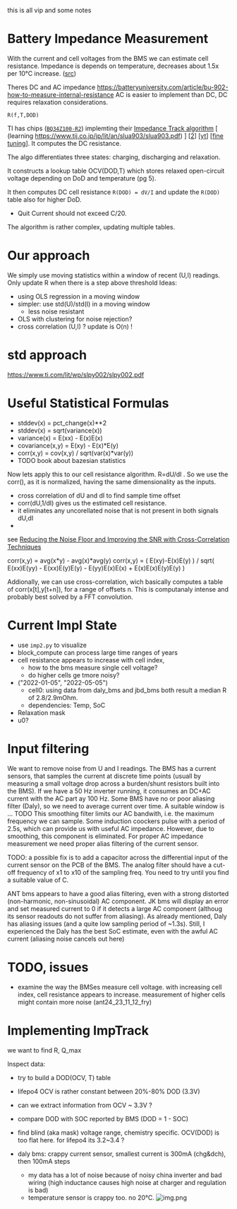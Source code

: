 this is all vip and some notes

# Battery Impedance Measurement

With the current and cell voltages from the BMS we can estimate cell resistance.
Impedance is depends on temperature, decreases about 1.5x per 10°C
increase. ([src](https://www.youtube.com/watch?v=_8MzGy_tkEQ&t=69))

Theres DC and AC impedance https://batteryuniversity.com/article/bu-902-how-to-measure-internal-resistance
AC is easier to implement than DC, DC requires relaxation considerations.

`R(f,T,DOD)`

TI has chips ([`BQ34Z100-R2`](https://www.ti.com/lit/gpn/BQ34Z100-R2)) implemting
their [Impedance Track algorithm](https://www.ti.com/lit/an/slua450a/slua450a.pdf)
[ (learning https://www.tij.co.jp/jp/lit/an/slua903/slua903.pdf) ]
[[2](https://www.ti.com/lit/wp/slpy002/slpy002.pdf)]
[[yt](https://www.youtube.com/watch?v=_8MzGy_tkEQ)]
[[fine tuning](https://www.ti.com/lit/an/slyt402/slyt402.pdf?ts=1695924597934)].
It computes the DC resistance.

The algo differentiates three states: charging, discharging and relaxation.

It constructs a lookup table OCV(DOD,T) which stores relaxed open-circuit voltage depending on DoD and temperature (pg
5).

It then computes DC cell resistance `R(DOD) = dV/I` and update the `R(DOD)` table also for higher DoD.

* Quit Current should not exceed C/20.

The algorithm is rather complex, updating multiple tables.

# Our approach

We simply use moving statistics within a window of recent (U,I) readings.
Only update R when there is a step above threshold
Ideas:

* using OLS regression in a moving window
* simpler: use std(U)/std(I) in a moving window
    * less noise resistant
* OLS with clustering for noise rejection?
* cross correlation (U,I) ? update is O(n) !

# std approach

https://www.ti.com/lit/wp/slpy002/slpy002.pdf

# Useful Statistical Formulas

* stddev(x) = pct_change(x)**2
* stddev(x) = sqrt(variance(x))
* variance(x) = E(xx) - E(x)E(x)
* covariance(x,y) = E(xy) - E(x)*E(y)
* corr(x,y) = cov(x,y) / sqrt(var(x)*var(y))
* TODO book about bazesian statistics

Now lets apply this to our cell resistance algorithm. R=dU/dI .
So we use the corr(), as it is normalized, having the same dimensionality as the inputs.

* cross correlation of dU and dI to find sample time offset
* corr(dU,1/dI) gives us the estimated cell resistance.
* it eliminates any uncorellated noise that is not present in both signals dU,dI
*

see [Reducing the Noise Floor and Improving the SNR with Cross-Correlation Techniques](https://www.zhinst.com/europe/en/blogs/how-reduce-noise-floor-and-improve-snr-employing-cross-correlation-techniques#Basic%20Principle)

corr(x,y) = avg(x*y) - avg(x)*avg(y)
corr(x,y) = ( E(xy)-E(x)E(y) ) / sqrt( E(xx)E(yy) - E(xx)E(y)E(y) - E(yy)E(x)E(x) + E(x)E(x)E(y)E(y) )

Addionally, we can use cross-correlation, wich basically computes a table of corr(x[t],y[t+n]), for a range of offsets
n.
This is computanaly intense and probably best solved by a FFT convolution.

# Current Impl State

* use `imp2.py` to visualize
* block_compute can process large time ranges of years
* cell resistance appears to increase with cell index,
    * how to the bms measure single cell voltage?
    * do higher cells ge tmore noisy?
* ("2022-01-05", "2022-05-05")
    * cell0: using data from daly_bms and jbd_bms both result a median R of 2.8/2.9mOhm.
    * dependencies: Temp, SoC
* Relaxation mask
* u0?

# Input filtering

We want to remove noise from U and I readings.
The BMS has a current sensors, that samples the current at discrete time points (usuall by measuring a small voltage
drop across a burden/shunt resistors built into the BMS).
If we have a 50 Hz inverter running, it consumes an DC+AC current with the AC part ay 100 Hz.
Some BMS have no or poor aliasing filter (Daly), so we need to average current over time.
A suitable window is ... TODO
This smoothing filter limits our AC bandwith, i.e. the maximum frequency we can sample.
Some induction coockers pulse with a period of 2.5s, which can provide us with useful AC impedance.
However, due to smoothing, this component is eliminated.
For proper AC impedance measurement we need proper alias filtering of the current sensor.

TODO: a possible fix is to add a capacitor across the differential input of the current sensor on the PCB of the BMS.
The analog filter should have a cut-off frequency of x1 to x10 of the sampling freq.
You need to try until you find a suitable value of C.

ANT bms appears to have a good alias filtering, even with a strong distorted (non-harmonic, non-sinusoidal)
AC component. JK bms will display an error and set measured current to 0 if it detects a large AC component (althoug
its sensor readouts do not suffer from aliasing). As already mentioned, Daly has aliasing issues (and a quite low
sampling period of ~1.3s).
Still, I experienced the Daly has the best SoC estimate, even with the awful AC current (aliasing noise cancels out
here)

# TODO, issues

* examine the way the BMSes measure cell voltage. with increasing cell index, cell resistance appears to increase.
  measurement of higher cells might contain more noise (ant24_23_11_12_fry)



# Implementing ImpTrack

we want to find R, Q_max

Inspect data:
- try to build a DOD(OCV, T) table
- lifepo4 OCV is rather constant between 20%-80% DOD (3.3V)
- can we extract information from OCV ~ 3.3V ?
- compare DOD with SOC reported by BMS (DOD = 1 - SOC)


- find blind (aka mask) voltage range, chemistry specific. OCV(DOD) is too flat here. for lifepo4 its 3.2~3.4 ? 
- daly bms: crappy current sensor, smallest current is 300mA (chg&dch), then 100mA steps
  - my data has a lot of noise because of noisy china inverter and bad wiring (high inductance causes high noise at charger and regulation is bad)
  - temperature sensor is crappy too. no 20°C.  ![img.png](img.png)